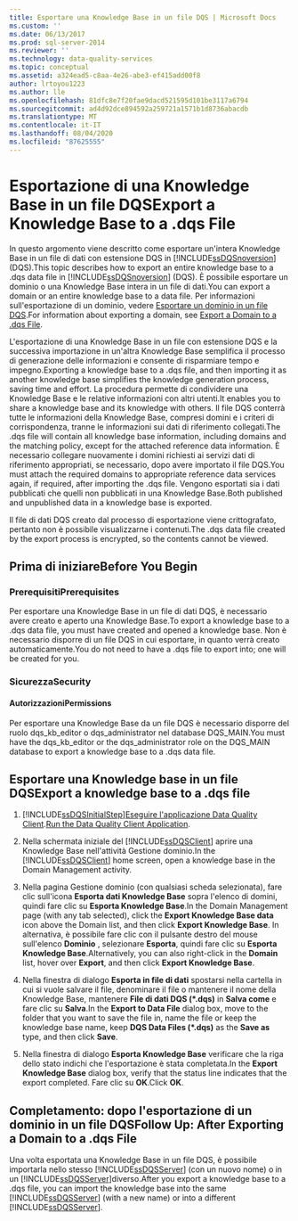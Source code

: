 ```yaml
---
title: Esportare una Knowledge Base in un file DQS | Microsoft Docs
ms.custom: ''
ms.date: 06/13/2017
ms.prod: sql-server-2014
ms.reviewer: ''
ms.technology: data-quality-services
ms.topic: conceptual
ms.assetid: a324ead5-c8aa-4e26-abe3-ef415add00f8
author: lrtoyou1223
ms.author: lle
ms.openlocfilehash: 81dfc8e7f20fae9dacd521595d101be3117a6794
ms.sourcegitcommit: ad4d92dce894592a259721a1571b1d8736abacdb
ms.translationtype: MT
ms.contentlocale: it-IT
ms.lasthandoff: 08/04/2020
ms.locfileid: "87625555"
---
```

# <a name="export-a-knowledge-base-to-a-dqs-file"></a><span data-ttu-id="6c5bd-102">Esportazione di una Knowledge Base in un file DQS</span><span class="sxs-lookup"><span data-stu-id="6c5bd-102">Export a Knowledge Base to a .dqs File</span></span>
  <span data-ttu-id="6c5bd-103">In questo argomento viene descritto come esportare un'intera Knowledge Base in un file di dati con estensione DQS in [!INCLUDE[ssDQSnoversion](../includes/ssdqsnoversion-md.md)] (DQS).</span><span class="sxs-lookup"><span data-stu-id="6c5bd-103">This topic describes how to export an entire knowledge base to a .dqs data file in [!INCLUDE[ssDQSnoversion](../includes/ssdqsnoversion-md.md)] (DQS).</span></span> <span data-ttu-id="6c5bd-104">È possibile esportare un dominio o una Knowledge Base intera in un file di dati.</span><span class="sxs-lookup"><span data-stu-id="6c5bd-104">You can export a domain or an entire knowledge base to a data file.</span></span> <span data-ttu-id="6c5bd-105">Per informazioni sull'esportazione di un dominio, vedere [Esportare un dominio in un file DQS](../../2014/data-quality-services/export-a-domain-to-a-dqs-file.md).</span><span class="sxs-lookup"><span data-stu-id="6c5bd-105">For information about exporting a domain, see [Export a Domain to a .dqs File](../../2014/data-quality-services/export-a-domain-to-a-dqs-file.md).</span></span>  
  
 <span data-ttu-id="6c5bd-106">L'esportazione di una Knowledge Base in un file con estensione DQS e la successiva importazione in un'altra Knowledge Base semplifica il processo di generazione delle informazioni e consente di risparmiare tempo e impegno.</span><span class="sxs-lookup"><span data-stu-id="6c5bd-106">Exporting a knowledge base to a .dqs file, and then importing it as another knowledge base simplifies the knowledge generation process, saving time and effort.</span></span> <span data-ttu-id="6c5bd-107">La procedura permette di condividere una Knowledge Base e le relative informazioni con altri utenti.</span><span class="sxs-lookup"><span data-stu-id="6c5bd-107">It enables you to share a knowledge base and its knowledge with others.</span></span> <span data-ttu-id="6c5bd-108">Il file DQS conterrà tutte le informazioni della Knowledge Base, compresi domini e i criteri di corrispondenza, tranne le informazioni sui dati di riferimento collegati.</span><span class="sxs-lookup"><span data-stu-id="6c5bd-108">The .dqs file will contain all knowledge base information, including domains and the matching policy, except for the attached reference data information.</span></span> <span data-ttu-id="6c5bd-109">È necessario collegare nuovamente i domini richiesti ai servizi dati di riferimento appropriati, se necessario, dopo avere importato il file DQS.</span><span class="sxs-lookup"><span data-stu-id="6c5bd-109">You must attach the required domains to appropriate reference data services again, if required, after importing the .dqs file.</span></span> <span data-ttu-id="6c5bd-110">Vengono esportati sia i dati pubblicati che quelli non pubblicati in una Knowledge Base.</span><span class="sxs-lookup"><span data-stu-id="6c5bd-110">Both published and unpublished data in a knowledge base is exported.</span></span>  
  
 <span data-ttu-id="6c5bd-111">Il file di dati DQS creato dal processo di esportazione viene crittografato, pertanto non è possibile visualizzarne i contenuti.</span><span class="sxs-lookup"><span data-stu-id="6c5bd-111">The .dqs data file created by the export process is encrypted, so the contents cannot be viewed.</span></span>  
  
##  <a name="before-you-begin"></a><a name="BeforeYouBegin"></a> <span data-ttu-id="6c5bd-112">Prima di iniziare</span><span class="sxs-lookup"><span data-stu-id="6c5bd-112">Before You Begin</span></span>  
  
###  <a name="prerequisites"></a><a name="Prerequisites"></a> <span data-ttu-id="6c5bd-113">Prerequisiti</span><span class="sxs-lookup"><span data-stu-id="6c5bd-113">Prerequisites</span></span>  
 <span data-ttu-id="6c5bd-114">Per esportare una Knowledge Base in un file di dati DQS, è necessario avere creato e aperto una Knowledge Base.</span><span class="sxs-lookup"><span data-stu-id="6c5bd-114">To export a knowledge base to a .dqs data file, you must have created and opened a knowledge base.</span></span> <span data-ttu-id="6c5bd-115">Non è necessario disporre di un file DQS in cui esportare, in quanto verrà creato automaticamente.</span><span class="sxs-lookup"><span data-stu-id="6c5bd-115">You do not need to have a .dqs file to export into; one will be created for you.</span></span>  
  
###  <a name="security"></a><a name="Security"></a> <span data-ttu-id="6c5bd-116">Sicurezza</span><span class="sxs-lookup"><span data-stu-id="6c5bd-116">Security</span></span>  
  
####  <a name="permissions"></a><a name="Permissions"></a> <span data-ttu-id="6c5bd-117">Autorizzazioni</span><span class="sxs-lookup"><span data-stu-id="6c5bd-117">Permissions</span></span>  
 <span data-ttu-id="6c5bd-118">Per esportare una Knowledge Base da un file DQS è necessario disporre del ruolo dqs_kb_editor o dqs_administrator nel database DQS_MAIN.</span><span class="sxs-lookup"><span data-stu-id="6c5bd-118">You must have the dqs_kb_editor or the dqs_administrator role on the DQS_MAIN database to export a knowledge base to a .dqs data file.</span></span>  
  
##  <a name="export-a-knowledge-base-to-a-dqs-file"></a><a name="Export"></a><span data-ttu-id="6c5bd-119">Esportare una Knowledge base in un file DQS</span><span class="sxs-lookup"><span data-stu-id="6c5bd-119">Export a knowledge base to a .dqs file</span></span>  
  
1.  [!INCLUDE[ssDQSInitialStep](../includes/ssdqsinitialstep-md.md)]<span data-ttu-id="6c5bd-120">[Eseguire l'applicazione Data Quality Client](../../2014/data-quality-services/run-the-data-quality-client-application.md).</span><span class="sxs-lookup"><span data-stu-id="6c5bd-120">[Run the Data Quality Client Application](../../2014/data-quality-services/run-the-data-quality-client-application.md).</span></span>  
  
2.  <span data-ttu-id="6c5bd-121">Nella schermata iniziale del [!INCLUDE[ssDQSClient](../includes/ssdqsclient-md.md)] aprire una Knowledge Base nell'attività Gestione dominio.</span><span class="sxs-lookup"><span data-stu-id="6c5bd-121">In the [!INCLUDE[ssDQSClient](../includes/ssdqsclient-md.md)] home screen, open a knowledge base in the Domain Management activity.</span></span>  
  
3.  <span data-ttu-id="6c5bd-122">Nella pagina Gestione dominio (con qualsiasi scheda selezionata), fare clic sull'icona **Esporta dati Knowledge Base** sopra l'elenco di domini, quindi fare clic su **Esporta Knowledge Base**.</span><span class="sxs-lookup"><span data-stu-id="6c5bd-122">In the Domain Management page (with any tab selected), click the **Export Knowledge Base data** icon above the Domain list, and then click **Export Knowledge Base**.</span></span> <span data-ttu-id="6c5bd-123">In alternativa, è possibile fare clic con il pulsante destro del mouse sull'elenco **Dominio** , selezionare **Esporta**, quindi fare clic su **Esporta Knowledge Base**.</span><span class="sxs-lookup"><span data-stu-id="6c5bd-123">Alternatively, you can also right-click in the **Domain** list, hover over **Export**, and then click **Export Knowledge Base**.</span></span>  
  
4.  <span data-ttu-id="6c5bd-124">Nella finestra di dialogo **Esporta in file di dati** spostarsi nella cartella in cui si vuole salvare il file, denominare il file o mantenere il nome della Knowledge Base, mantenere **File di dati DQS (\*.dqs)** in **Salva come** e fare clic su **Salva**.</span><span class="sxs-lookup"><span data-stu-id="6c5bd-124">In the **Export to Data File** dialog box, move to the folder that you want to save the file in, name the file or keep the knowledge base name, keep **DQS Data Files (\*.dqs)** as the **Save as** type, and then click **Save**.</span></span>  
  
5.  <span data-ttu-id="6c5bd-125">Nella finestra di dialogo **Esporta Knowledge Base** verificare che la riga dello stato indichi che l'esportazione è stata completata.</span><span class="sxs-lookup"><span data-stu-id="6c5bd-125">In the **Export Knowledge Base** dialog box, verify that the status line indicates that the export completed.</span></span> <span data-ttu-id="6c5bd-126">Fare clic su **OK**.</span><span class="sxs-lookup"><span data-stu-id="6c5bd-126">Click **OK**.</span></span>  
  
##  <a name="follow-up-after-exporting-a-domain-to-a-dqs-file"></a><a name="FollowUp"></a><span data-ttu-id="6c5bd-127">Completamento: dopo l'esportazione di un dominio in un file DQS</span><span class="sxs-lookup"><span data-stu-id="6c5bd-127">Follow Up: After Exporting a Domain to a .dqs File</span></span>  
 <span data-ttu-id="6c5bd-128">Una volta esportata una Knowledge Base in un file DQS, è possibile importarla nello stesso [!INCLUDE[ssDQSServer](../includes/ssdqsserver-md.md)] (con un nuovo nome) o in un [!INCLUDE[ssDQSServer](../includes/ssdqsserver-md.md)]diverso.</span><span class="sxs-lookup"><span data-stu-id="6c5bd-128">After you export a knowledge base to a .dqs file, you can import the knowledge base into the same [!INCLUDE[ssDQSServer](../includes/ssdqsserver-md.md)] (with a new name) or into a different [!INCLUDE[ssDQSServer](../includes/ssdqsserver-md.md)].</span></span>  
  
  
